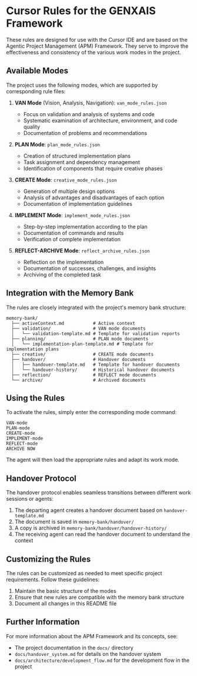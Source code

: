 # Cursor Rules for the GENXAIS Framework

These rules are designed for use with the Cursor IDE and are based on the Agentic Project Management (APM) Framework. They serve to improve the effectiveness and consistency of the various work modes in the project.

## Available Modes

The project uses the following modes, which are supported by corresponding rule files:

1. **VAN Mode** (Vision, Analysis, Navigation): `van_mode_rules.json`
   - Focus on validation and analysis of systems and code
   - Systematic examination of architecture, environment, and code quality
   - Documentation of problems and recommendations

2. **PLAN Mode**: `plan_mode_rules.json`
   - Creation of structured implementation plans
   - Task assignment and dependency management
   - Identification of components that require creative phases

3. **CREATE Mode**: `creative_mode_rules.json`
   - Generation of multiple design options
   - Analysis of advantages and disadvantages of each option
   - Documentation of implementation guidelines

4. **IMPLEMENT Mode**: `implement_mode_rules.json`
   - Step-by-step implementation according to the plan
   - Documentation of commands and results
   - Verification of complete implementation

5. **REFLECT-ARCHIVE Mode**: `reflect_archive_rules.json`
   - Reflection on the implementation
   - Documentation of successes, challenges, and insights
   - Archiving of the completed task

## Integration with the Memory Bank

The rules are closely integrated with the project's memory bank structure:

```
memory-bank/
  ├── activeContext.md           # Active context
  ├── validation/                # VAN mode documents
  │   └── validation-template.md # Template for validation reports
  ├── planning/                  # PLAN mode documents
  │   └── implementation-plan-template.md # Template for implementation plans
  ├── creative/                  # CREATE mode documents
  ├── handover/                  # Handover documents
  │   ├── handover-template.md   # Template for handover documents
  │   └── handover-history/      # Historical handover documents
  ├── reflection/                # REFLECT mode documents
  └── archive/                   # Archived documents
```

## Using the Rules

To activate the rules, simply enter the corresponding mode command:

```
VAN-mode
PLAN-mode
CREATE-mode
IMPLEMENT-mode
REFLECT-mode
ARCHIVE NOW
```

The agent will then load the appropriate rules and adapt its work mode.

## Handover Protocol

The handover protocol enables seamless transitions between different work sessions or agents:

1. The departing agent creates a handover document based on `handover-template.md`
2. The document is saved in `memory-bank/handover/`
3. A copy is archived in `memory-bank/handover/handover-history/`
4. The receiving agent can read the handover document to understand the context

## Customizing the Rules

The rules can be customized as needed to meet specific project requirements. Follow these guidelines:

1. Maintain the basic structure of the modes
2. Ensure that new rules are compatible with the memory bank structure
3. Document all changes in this README file

## Further Information

For more information about the APM Framework and its concepts, see:
- The project documentation in the `docs/` directory
- `docs/handover_system.md` for details on the handover system
- `docs/architecture/development_flow.md` for the development flow in the project 